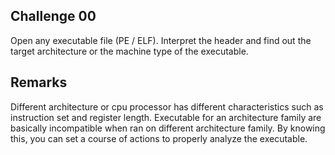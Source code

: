 ## Challenge 00

Open any executable file (PE / ELF). Interpret the header and find out the target architecture or the machine type of the executable.

## Remarks

Different architecture or cpu processor has different characteristics such as instruction set and register length. Executable for an architecture family are basically incompatible when ran on different architecture family. By knowing this, you can set a course of actions to properly analyze the executable.